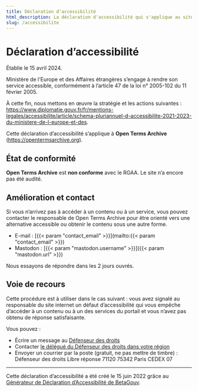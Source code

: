 ```yaml
---
title: Déclaration d’accessibilité
html_description: La déclaration d'accessibilité qui s'applique au site internet d'Open Terms Archive.
slug: /accessibilite
---
```


# Déclaration d’accessibilité

<p class="text--smallcaps mb--3xl">Établie le 15 avril 2024.</p>

Ministère de l'Europe et des Affaires étrangères s’engage à rendre son service accessible, conformément à l’article 47 de la loi n° 2005-102 du 11 février 2005.

À cette fin, nous mettons en œuvre la stratégie et les actions suivantes : https://www.diplomatie.gouv.fr/fr/mentions-legales/accessibilite/article/schema-pluriannuel-d-accessibilite-2021-2023-du-ministere-de-l-europe-et-des.

Cette déclaration d’accessibilité s’applique à **Open Terms Archive** (https://opentermsarchive.org).

## État de conformité

**Open Terms Archive** est **non conforme** avec le RGAA. Le site n’a encore pas été audité.

## Amélioration et contact

Si vous n’arrivez pas à accéder à un contenu ou à un service, vous pouvez contacter le responsable de Open Terms Archive pour être orienté vers une alternative accessible ou obtenir le contenu sous une autre forme.

- E-mail : [{{< param "contact_email" >}}](mailto:{{< param "contact_email" >}})
- Mastodon : [{{< param "mastodon.username" >}}]({{< param "mastodon.url" >}})

Nous essayons de répondre dans les 2 jours ouvrés.

## Voie de recours

Cette procédure est à utiliser dans le cas suivant : vous avez signalé au responsable du site internet un défaut d’accessibilité qui vous empêche d’accéder à un contenu ou à un des services du portail et vous n’avez pas obtenu de réponse satisfaisante.

Vous pouvez :

- Écrire un message au [Défenseur des droits](https://formulaire.defenseurdesdroits.fr/)
- Contacter [le délégué du Défenseur des droits dans votre région](https://www.defenseurdesdroits.fr/saisir/delegues)
- Envoyer un courrier par la poste (gratuit, ne pas mettre de timbre) :
  Défenseur des droits
  Libre réponse 71120 75342 Paris CEDEX 07

---

Cette déclaration d’accessibilité a été créé le 15 juin 2022 grâce au [Générateur de Déclaration d’Accessibilité de BetaGouv](https://betagouv.github.io/a11y-generateur-declaration/#create).
